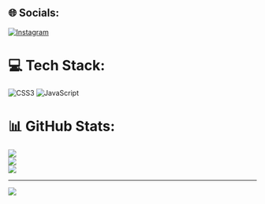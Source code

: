 
## 🌐 Socials:
[![Instagram](https://img.shields.io/badge/Instagram-%23E4405F.svg?logo=Instagram&logoColor=white)](https://instagram.com/totorostore_id) 

# 💻 Tech Stack:
![CSS3](https://img.shields.io/badge/css3-%231572B6.svg?style=flat&logo=css3&logoColor=white) ![JavaScript](https://img.shields.io/badge/javascript-%23323330.svg?style=flat&logo=javascript&logoColor=%23F7DF1E)
# 📊 GitHub Stats:
![](https://github-readme-stats.vercel.app/api?username=MuhammadDavidd&theme=vue-dark&hide_border=false&include_all_commits=true&count_private=false)<br/>
![](https://github-readme-streak-stats.herokuapp.com/?user=MuhammadDavidd&theme=vue-dark&hide_border=false)<br/>
![](https://github-readme-stats.vercel.app/api/top-langs/?username=MuhammadDavidd&theme=vue-dark&hide_border=false&include_all_commits=true&count_private=false&layout=compact)

---
[![](https://visitcount.itsvg.in/api?id=MuhammadDavidd&icon=0&color=0)](https://visitcount.itsvg.in)

<!-- Proudly created with GPRM ( https://gprm.itsvg.in ) -->
